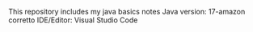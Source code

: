 This repository includes my java basics notes 
Java version: 17-amazon corretto
IDE/Editor: Visual Studio Code
